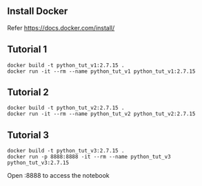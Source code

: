 ## Install Docker
Refer https://docs.docker.com/install/

## Tutorial 1

```text
docker build -t python_tut_v1:2.7.15 .
docker run -it --rm --name python_tut_v1 python_tut_v1:2.7.15
```


## Tutorial 2

```text
docker build -t python_tut_v2:2.7.15 .
docker run -it --rm --name python_tut_v2 python_tut_v2:2.7.15
```


## Tutorial 3

```text
docker build -t python_tut_v3:2.7.15 .
docker run -p 8888:8888 -it --rm --name python_tut_v3 python_tut_v3:2.7.15 
```

Open <IP>:8888 to access the notebook